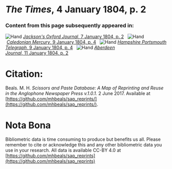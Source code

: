 # *The Times*, 4 January 1804, p. 2  
  
### Content from this page subsequently appeared in:  
![Hand](http://scissorsandpaste.net/wp-content/uploads/2017/06/smallhandpointer.png) [*Jackson's Oxford Journal*, 7 January 1804, p. 2](https://mhbeals.github.io/sap_html/Jackson's-Oxford-Journal/Jackson's-Oxford-Journal-7-January-1804-p-2)  
![Hand](http://scissorsandpaste.net/wp-content/uploads/2017/06/smallhandpointer.png) [*Caledonian Mercury*, 9 January 1804, p. 4](https://mhbeals.github.io/sap_html/Caledonian-Mercury/Caledonian-Mercury-9-January-1804-p-4)  
![Hand](http://scissorsandpaste.net/wp-content/uploads/2017/06/smallhandpointer.png) [*Hampshire Portsmouth Telegraph*, 9 January 1804, p. 4](https://mhbeals.github.io/sap_html/Hampshire-Portsmouth-Telegraph/Hampshire-Portsmouth-Telegraph-9-January-1804-p-4)  
![Hand](http://scissorsandpaste.net/wp-content/uploads/2017/06/smallhandpointer.png) [*Aberdeen Journal*, 11 January 1804, p. 2](https://mhbeals.github.io/sap_html/Aberdeen-Journal/Aberdeen-Journal-11-January-1804-p-2)  


# Citation: 

Beals. M. H. *Scissors and Paste Database: A Map of Reprinting and Reuse in the Anglophone Newspaper Press v.1.0.1.* 2 June 2017. Available at [https://github.com/mhbeals/sap_reprints/](https://github.com/mhbeals/sap_reprints/). 

# Nota Bona

Bibliometric data is time consuming to produce but benefits us all. Please remember to cite or acknowledge this and any other bibliometric data you use in your research. All data is available CC-BY 4.0 at [https://github.com/mhbeals/sap_reprints](https://github.com/mhbeals/sap_reprints)